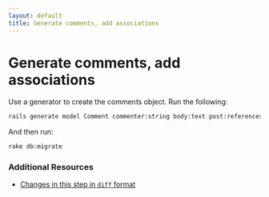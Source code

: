 ```yaml
---
layout: default
title: Generate comments, add associations
---
```


<h1 id="main">Generate comments, add associations</h1>

Use a generator to create the comments object.  Run the following:

```sh
rails generate model Comment commenter:string body:text post:references
```

And then run:

```sh
rake db:migrate
```
### Additional Resources

* [Changes in this step in `diff` format](https://github.com/software-academy/rails_getting_started_bdd/commit/e7e2e249c6a10b25740a84f57eed908198df43ed)

